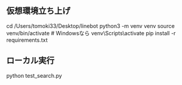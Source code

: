 ## 仮想環境立ち上げ
cd /Users/tomoki33/Desktop/linebot
python3 -m venv venv
source venv/bin/activate  # Windowsなら venv\Scripts\activate
pip install -r requirements.txt

## ローカル実行
python test_search.py